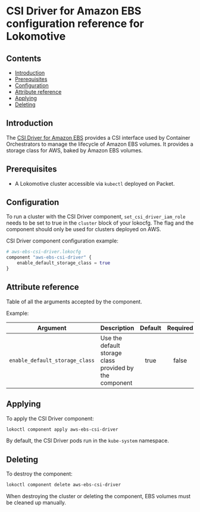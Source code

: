 # CSI Driver for Amazon EBS configuration reference for Lokomotive

## Contents

* [Introduction](#introduction)
* [Prerequisites](#prerequisites)
* [Configuration](#configuration)
* [Attribute reference](#attribute-reference)
* [Applying](#applying)
* [Deleting](#deleting)

## Introduction

The [CSI Driver for Amazon EBS](https://github.com/kubernetes-sigs/aws-ebs-csi-driver)
provides a CSI interface used by Container Orchestrators to manage the lifecycle
of Amazon EBS volumes. It provides a storage class for AWS, baked by Amazon EBS
volumes.

## Prerequisites

* A Lokomotive cluster accessible via `kubectl` deployed on Packet.

## Configuration

To run a cluster with the CSI Driver component, `set_csi_driver_iam_role` needs
to be set to true in the `cluster` block of your lokocfg. The flag and the component
should only be used for clusters deployed on AWS.

CSI Driver component configuration example:

```tf
# aws-ebs-csi-driver.lokocfg
component "aws-ebs-csi-driver" {
    enable_default_storage_class = true
}
```

## Attribute reference

Table of all the arguments accepted by the component.

Example:

| Argument                       | Description                                                  | Default      | Required |
|--------------------------------|--------------------------------------------------------------|:------------:|:--------:|
| `enable_default_storage_class` | Use the default storage class provided by the component      | true         | false    |

## Applying

To apply the CSI Driver component:

```bash
lokoctl component apply aws-ebs-csi-driver
```
By default, the CSI Driver pods run in the `kube-system` namespace.

## Deleting

To destroy the component:

```bash
lokoctl component delete aws-ebs-csi-driver
```

When destroying the cluster or deleting the component, EBS volumes must be cleaned up
manually.